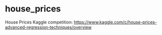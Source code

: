 # house_prices
House Prices Kaggle competition: https://www.kaggle.com/c/house-prices-advanced-regression-techniques/overview
